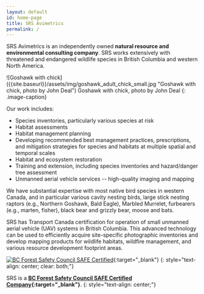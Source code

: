 ```yaml
---
layout: default
id: home-page
title: SRS Avimetrics
permalink: /
---
```


SRS Avimetrics is an independently owned **natural resource and environmental consulting company**. SRS works extensively with threatened and endangered wildlife species in British Columbia and western North America.

<div class="float-right" markdown="block">
![Goshawk with chick]({{site.baseurl}}/assets/img/goshawk_adult_chick_small.jpg "Goshawk with chick, photo by John Deal")
Goshawk with chick, photo by John Deal
{: .image-caption}
</div>

Our work includes:

* Species inventories, particularly various species at risk
* Habitat assessments
* Habitat management planning
* Developing recommended best management practices, prescriptions, and mitigation strategies for species and habitats at multiple spatial and temporal scales
* Habitat and ecosystem restoration
* Training and extension, including species inventories and hazard/danger tree assessment
* Unmanned aerial vehicle services -- high-quality imaging and mapping


We have substantial expertise with most native bird species in western Canada, and in particular various cavity nesting birds, large stick nesting raptors (e.g., Northern Goshawk, Bald Eagle), Marbled Murrelet, furbearers (e.g., marten, fisher), black bear and grizzly bear, moose and bats.

SRS has Transport Canada certification for operation of small unmanned aerial vehicle (UAV) systems in British Columbia. This advanced technology can be used to efficiently acquire site-specific photographic inventories and develop mapping products for wildlife habitats, wildfire management, and various resource development footprint areas.

[![BC Forest Safety Council SAFE Certified]({{site.baseurl}}/assets/img/bc_safe_certified.png "BC Forest Safety Council SAFE Certified")][bc forest safe link]{:target="_blank"}
{: style="text-align: center; clear: both;"}

SRS is a **[BC Forest Safety Council SAFE Certified Company][bc forest safe link]{:target="_blank"}**.
{: style="text-align: center;"}

[bc forest safe link]: http://www.bcforestsafe.org/safe_companies/whos_safe.html